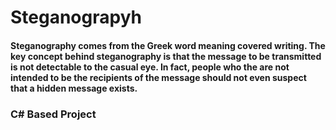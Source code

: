 # Steganograpyh

#### Steganography comes from the Greek word meaning covered writing. The key concept behind steganography is that the message to be transmitted is not detectable to the casual eye. In fact, people who the are not intended to be the recipients of the message should not even suspect that a hidden message exists.
### C# Based Project
